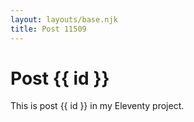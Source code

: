 ```yaml
---
layout: layouts/base.njk
title: Post 11509
---
```


# Post {{ id }}

This is post {{ id }} in my Eleventy project.
